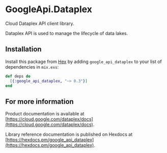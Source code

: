 # GoogleApi.Dataplex

Cloud Dataplex API client library.

Dataplex API is used to manage the lifecycle of data lakes.

## Installation

Install this package from [Hex](https://hex.pm) by adding
`google_api_dataplex` to your list of dependencies in `mix.exs`:

```elixir
def deps do
  [{:google_api_dataplex, "~> 0.3"}]
end
```

## For more information

Product documentation is available at [https://cloud.google.com/dataplex/docs](https://cloud.google.com/dataplex/docs).

Library reference documentation is published on Hexdocs at
[https://hexdocs.pm/google_api_dataplex](https://hexdocs.pm/google_api_dataplex).
